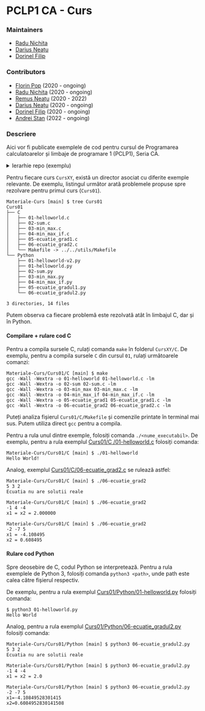 # PCLP1 CA - Curs

### Maintainers
* [Radu Nichita](https://github.com/RaduNichita)
* [Darius Neațu](https://github.com/neatudarius)
* [Dorinel Filip](https://github.com/dorinelfilip)

### Contributors

* [Florin Pop](https://github.com/florinpop1981) (2020 - ongoing)
* [Radu Nichita](https://github.com/RaduNichita) (2020 - ongoing)
* [Remus Neațu](https://github.com/RemusNeatu) (2020 - 2022)
* [Darius Neațu](https://github.com/neatudarius) (2020 - ongoing)
* [Dorinel Filip](https://github.com/dorinelfilip) (2020 - ongoing)
* [Andrei Stan](https://github.com/Grizzlly) (2022 - ongoing)

### Descriere

Aici vor fi publicate exemplele de cod pentru cursul de Programarea calculatoarelor și limbaje de programare 1 (PCLP1), Seria CA.

<details>
<summary> Ierarhie repo (exemplu) </summary>

```shell
Materiale-Curs [main] $ ls -l
total 8
drwxr-xr-x  4 darius  staff   128 Sep 26 21:31 Curs01
drwxr-xr-x  4 darius  staff   128 Sep 26 21:31 Curs02
drwxr-xr-x  3 darius  staff    96 Sep 26 21:31 Curs03
drwxr-xr-x  3 darius  staff    96 Sep 26 21:31 Curs04
drwxr-xr-x  3 darius  staff    96 Sep 26 21:31 Curs05
drwxr-xr-x  3 darius  staff    96 Sep 26 21:31 Curs06
drwxr-xr-x  3 darius  staff    96 Sep 26 21:31 Curs07
drwxr-xr-x  3 darius  staff    96 Sep 26 21:31 Curs08
drwxr-xr-x  3 darius  staff    96 Sep 26 21:31 Curs09
drwxr-xr-x  3 darius  staff    96 Sep 26 21:31 Curs10
drwxr-xr-x  3 darius  staff    96 Sep 26 21:41 Curs11
drwxr-xr-x  3 darius  staff    96 Sep 26 21:41 Curs12
-rw-r--r--  1 darius  staff  1897 Oct  1 00:07 README.md
drwxr-xr-x  4 darius  staff   128 Sep 26 21:31 utils
```
</details>


Pentru fiecare curs `CursXY`, există un director asociat cu diferite exemple relevante. De exemplu, listingul următor arată problemele propuse spre rezolvare pentru primul curs (`Curs01`).


```shell
Materiale-Curs [main] $ tree Curs01
Curs01
├── C
│   ├── 01-helloworld.c
│   ├── 02-sum.c
│   ├── 03-min_max.c
│   ├── 04-min_max_if.c
│   ├── 05-ecuatie_grad1.c
│   ├── 06-ecuatie_grad2.c
│   └── Makefile -> ../../utils/Makefile
└── Python
    ├── 01-helloworld-v2.py
    ├── 01-helloworld.py
    ├── 02-sum.py
    ├── 03-min_max.py
    ├── 04-min_max_if.py
    ├── 05-ecuatie_gradul1.py
    └── 06-ecuatie_gradul2.py

3 directories, 14 files
```


Putem observa ca fiecare problemă este rezolvată atât în limbajul C, dar și în Python.

#### Compilare + rulare cod C

Pentru a compila sursele C, rulați comanda `make` în folderul `CursXY/C`.
De exemplu, pentru a compila sursele `C` din cursul `01`, rulați următoarele comanzi:

```shell
Materiale-Curs/Curs01/C [main] $ make
gcc -Wall -Wextra -o 01-helloworld 01-helloworld.c -lm
gcc -Wall -Wextra -o 02-sum 02-sum.c -lm
gcc -Wall -Wextra -o 03-min_max 03-min_max.c -lm
gcc -Wall -Wextra -o 04-min_max_if 04-min_max_if.c -lm
gcc -Wall -Wextra -o 05-ecuatie_grad1 05-ecuatie_grad1.c -lm
gcc -Wall -Wextra -o 06-ecuatie_grad2 06-ecuatie_grad2.c -lm
```

Puteți analiza fișierul `Curs01/C/Makefile` și comenzile printate în terminal mai sus. Putem utiliza direct `gcc` pentru a compila.

Pentru a rula unul dintre exemple, folosiți comanda `./<nume_executabil>`.
De exemplu, pentru a rula exemplul [Curs01/C
/01-helloworld.c](https://github.com/acs-pclp/private-Materiale-Curs/blob/master/Curs01/C/01-helloworld.c) folosiți comanda:

```shell
Materiale-Curs/Curs01/C [main] $ ./01-helloworld
Hello World!
```

Analog, exemplul [Curs01/C/06-ecuatie_grad2.c](https://github.com/acs-pclp/private-Materiale-Curs/blob/master/Curs01/C/06-ecuatie_grad2.c) se rulează astfel:

```shell
Materiale-Curs/Curs01/C [main] $ ./06-ecuatie_grad2
5 3 2
Ecuatia nu are solutii reale

Materiale-Curs/Curs01/C [main] $ ./06-ecuatie_grad2
-1 4 -4
x1 = x2 = 2.000000

Materiale-Curs/Curs01/C [main] $ ./06-ecuatie_grad2
-2 -7 5
x1 = -4.108495
x2 = 0.608495
```

#### Rulare cod Python

Spre deosebire de C, codul Python se interpretează. Pentru a rula exemplele de Python 3, folosiți comanda `python3 <path>`, unde path este calea către fișierul respectiv.

De exemplu, pentru a rula exemplul [Curs01/Python/01-helloworld.py](https://github.com/acs-pclp/private-Materiale-Curs/blob/master/Curs01/Python/01-helloworld.py) folosiți comanda:

```shell
$ python3 01-helloworld.py
Hello World
```

Analog, pentru a rula exemplul [Curs01/Python/06-ecuatie_gradul2.py
](https://github.com/acs-pclp/private-Materiale-Curs/blob/master/Curs01/Python/06-ecuatie_gradul2.py
) folosiți comanda:

```shell
Materiale-Curs/Curs01/Python [main] $ python3 06-ecuatie_gradul2.py
5 3 2
Ecuatia nu are solutii reale

Materiale-Curs/Curs01/Python [main] $ python3 06-ecuatie_gradul2.py
-1 4 -4
x1 = x2 = 2.0

Materiale-Curs/Curs01/Python [main] $ python3 06-ecuatie_gradul2.py
-2 -7 5
x1=-4.10849528301415
x2=0.6084952830141508
```
